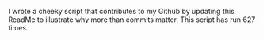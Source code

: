 I wrote a cheeky script that contributes to my Github by updating this ReadMe to illustrate why more than commits matter. This script has run 627 times.
